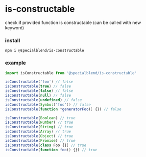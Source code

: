# is-constructable
check if provided function is constructable (can be called with new keyword)

### install
```
npm i @specialblend/is-constructable
```

### example

```javascript
import isConstructable from '@specialblend/is-constructable'

isConstructable('foo') // false
isConstructable(true) // false
isConstructable(false) // false
isConstructable(null) // false
isConstructable(undefined) // false
isConstructable(Symbol('foo')) // false
isConstructable(function *generatorFoo() {}) // false

isConstructable(Boolean) // true
isConstructable(Number) // true
isConstructable(String) // true
isConstructable(Array) // true
isConstructable(Object) // true
isConstructable(Promise) // true
isConstructable(class Foo {}) // true
isConstructable(function foo() {}) // true

```
